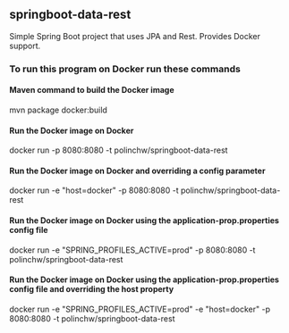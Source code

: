 ## springboot-data-rest
Simple Spring Boot project that uses JPA and Rest.
Provides Docker support.

### To run this program on Docker run these commands

#### Maven command to build the Docker image
mvn package docker:build
#### Run the Docker image on Docker
docker run -p 8080:8080 -t polinchw/springboot-data-rest
#### Run the Docker image on Docker and overriding a config parameter 
docker run -e "host=docker" -p 8080:8080 -t polinchw/springboot-data-rest
#### Run the Docker image on Docker using the application-prop.properties config file 
docker run -e "SPRING_PROFILES_ACTIVE=prod" -p 8080:8080 -t polinchw/springboot-data-rest
#### Run the Docker image on Docker using the application-prop.properties config file and overriding the host property
docker run -e "SPRING_PROFILES_ACTIVE=prod" -e "host=docker" -p 8080:8080 -t polinchw/springboot-data-rest
